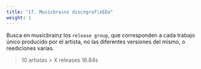 ```yaml
---
title: "17. Musicbrainz discograf\xEDa"
weight: 1
---
```


Busca en musicbrainz los `release group`, que corresponden a cada trabajo único producido por el artista, no las diferentes versiones del mismo, o reediciones varias.

> 10 artistas > X releases 16.84s